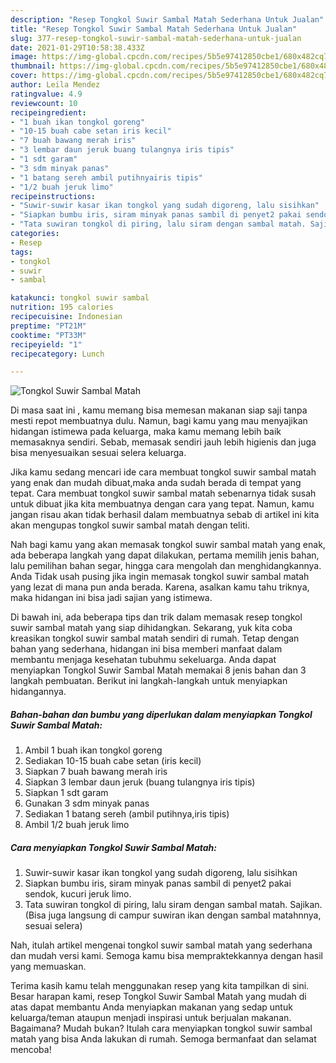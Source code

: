 ```yaml
---
description: "Resep Tongkol Suwir Sambal Matah Sederhana Untuk Jualan"
title: "Resep Tongkol Suwir Sambal Matah Sederhana Untuk Jualan"
slug: 377-resep-tongkol-suwir-sambal-matah-sederhana-untuk-jualan
date: 2021-01-29T10:58:38.433Z
image: https://img-global.cpcdn.com/recipes/5b5e97412850cbe1/680x482cq70/tongkol-suwir-sambal-matah-foto-resep-utama.jpg
thumbnail: https://img-global.cpcdn.com/recipes/5b5e97412850cbe1/680x482cq70/tongkol-suwir-sambal-matah-foto-resep-utama.jpg
cover: https://img-global.cpcdn.com/recipes/5b5e97412850cbe1/680x482cq70/tongkol-suwir-sambal-matah-foto-resep-utama.jpg
author: Leila Mendez
ratingvalue: 4.9
reviewcount: 10
recipeingredient:
- "1 buah ikan tongkol goreng"
- "10-15 buah cabe setan iris kecil"
- "7 buah bawang merah iris"
- "3 lembar daun jeruk buang tulangnya iris tipis"
- "1 sdt garam"
- "3 sdm minyak panas"
- "1 batang sereh ambil putihnyairis tipis"
- "1/2 buah jeruk limo"
recipeinstructions:
- "Suwir-suwir kasar ikan tongkol yang sudah digoreng, lalu sisihkan"
- "Siapkan bumbu iris, siram minyak panas sambil di penyet2 pakai sendok, kucuri jeruk limo."
- "Tata suwiran tongkol di piring, lalu siram dengan sambal matah. Sajikan. (Bisa juga langsung di campur suwiran ikan dengan sambal matahnnya, sesuai selera)"
categories:
- Resep
tags:
- tongkol
- suwir
- sambal

katakunci: tongkol suwir sambal 
nutrition: 195 calories
recipecuisine: Indonesian
preptime: "PT21M"
cooktime: "PT33M"
recipeyield: "1"
recipecategory: Lunch

---
```



![Tongkol Suwir Sambal Matah](https://img-global.cpcdn.com/recipes/5b5e97412850cbe1/680x482cq70/tongkol-suwir-sambal-matah-foto-resep-utama.jpg)

Di masa  saat ini , kamu memang bisa memesan makanan siap saji tanpa mesti repot membuatnya dulu. Namun, bagi kamu yang mau menyajikan hidangan istimewa pada keluarga, maka kamu memang lebih baik memasaknya sendiri. Sebab, memasak sendiri jauh lebih higienis dan juga bisa menyesuaikan sesuai selera keluarga.

Jika kamu sedang mencari ide cara membuat tongkol suwir sambal matah yang enak dan mudah dibuat,maka anda sudah berada di tempat yang tepat. Cara membuat tongkol suwir sambal matah  sebenarnya tidak susah untuk dibuat jika kita membuatnya dengan cara yang tepat. Namun, kamu jangan risau akan tidak berhasil dalam membuatnya 
sebab di artikel ini kita akan mengupas tongkol suwir sambal matah dengan teliti.  



Nah bagi kamu yang akan memasak tongkol suwir sambal matah yang enak, ada beberapa langkah yang dapat dilakukan, pertama memilih jenis bahan, lalu pemilihan bahan segar, hingga cara mengolah dan menghidangkannya. Anda Tidak usah pusing jika ingin memasak tongkol suwir sambal matah yang lezat di mana pun anda berada. Karena, asalkan kamu  tahu triknya, maka hidangan ini bisa jadi sajian yang istimewa.

Di bawah ini, ada beberapa tips dan trik dalam memasak resep tongkol suwir sambal matah yang siap dihidangkan. Sekarang, yuk kita coba kreasikan tongkol suwir sambal matah sendiri di rumah. Tetap dengan bahan yang sederhana, hidangan ini bisa memberi manfaat dalam membantu menjaga kesehatan tubuhmu sekeluarga. Anda dapat menyiapkan Tongkol Suwir Sambal Matah memakai 8 jenis bahan dan 3 langkah pembuatan. Berikut ini langkah-langkah untuk menyiapkan hidangannya.

<!--inarticleads1-->

##### Bahan-bahan dan bumbu yang diperlukan dalam menyiapkan Tongkol Suwir Sambal Matah:

1. Ambil 1 buah ikan tongkol goreng
1. Sediakan 10-15 buah cabe setan (iris kecil)
1. Siapkan 7 buah bawang merah iris
1. Siapkan 3 lembar daun jeruk (buang tulangnya iris tipis)
1. Siapkan 1 sdt garam
1. Gunakan 3 sdm minyak panas
1. Sediakan 1 batang sereh (ambil putihnya,iris tipis)
1. Ambil 1/2 buah jeruk limo




<!--inarticleads2-->

##### Cara menyiapkan Tongkol Suwir Sambal Matah:

1. Suwir-suwir kasar ikan tongkol yang sudah digoreng, lalu sisihkan
1. Siapkan bumbu iris, siram minyak panas sambil di penyet2 pakai sendok, kucuri jeruk limo.
1. Tata suwiran tongkol di piring, lalu siram dengan sambal matah. Sajikan. (Bisa juga langsung di campur suwiran ikan dengan sambal matahnnya, sesuai selera)




Nah, itulah artikel mengenai  tongkol suwir sambal matah  yang sederhana dan mudah versi kami. Semoga kamu bisa mempraktekkannya dengan hasil yang memuaskan. 

Terima kasih kamu telah menggunakan resep yang kita tampilkan di sini. Besar harapan kami, resep  Tongkol Suwir Sambal Matah yang mudah di atas dapat membantu Anda menyiapkan makanan yang sedap untuk keluarga/teman ataupun menjadi inspirasi untuk berjualan makanan. Bagaimana? Mudah bukan? Itulah cara menyiapkan tongkol suwir sambal matah yang bisa Anda lakukan di rumah. Semoga bermanfaat dan selamat mencoba!

